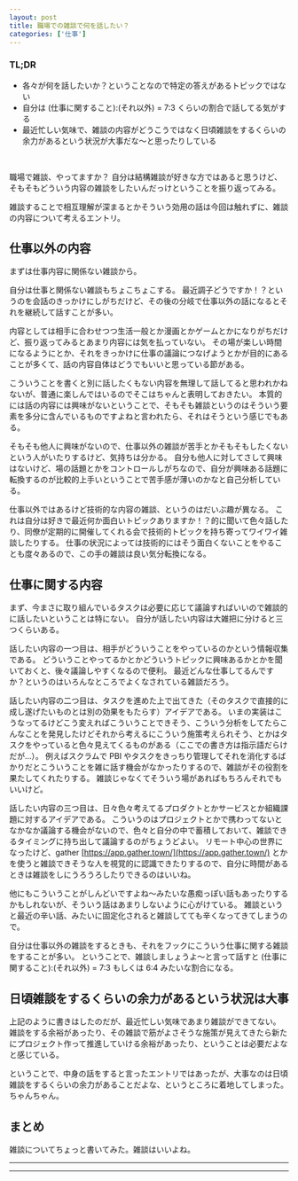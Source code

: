 ```yaml
---
layout: post
title: 職場での雑談で何を話したい？
categories: ['仕事']
---
```



### TL;DR
- 各々が何を話したいか？ということなので特定の答えがあるトピックではない
- 自分は (仕事に関すること):(それ以外) = 7:3 くらいの割合で話してる気がする
- 最近忙しい気味で、雑談の内容がどうこうではなく日頃雑談をするくらいの余力があるという状況が大事だな〜と思ったりしている
<br>

職場で雑談、やってますか？
自分は結構雑談が好きな方ではあると思うけど、そもそもどういう内容の雑談をしたいんだっけということを振り返ってみる。

雑談することで相互理解が深まるとかそういう効用の話は今回は触れずに、雑談の内容について考えるエントリ。


## 仕事以外の内容
まずは仕事内容に関係ない雑談から。

自分は仕事と関係ない雑談もちょこちょこする。
最近調子どうですか！？というのを会話のきっかけにしがちだけど、その後の分岐で仕事以外の話になるとそれを継続して話すことが多い。

内容としては相手に合わせつつ生活一般とか漫画とかゲームとかになりがちだけど、振り返ってみるとあまり内容には気を払っていない。
その場が楽しい時間になるようにとか、それをきっかけに仕事の議論につなげようとかが目的にあることが多くて、話の内容自体はどうでもいいと思っている節がある。

こういうことを書くと別に話したくもない内容を無理して話してると思われかねないが、普通に楽しんではいるのでそこはちゃんと表明しておきたい。
本質的には話の内容には興味がないということで、そもそも雑談というのはそういう要素を多分に含んでいるものですよねと言われたら、それはそうという感じでもある。

そもそも他人に興味がないので、仕事以外の雑談が苦手とかそもそもしたくないという人がいたりするけど、気持ちは分かる。
自分も他人に対してさして興味はないけど、場の話題とかをコントロールしがちなので、自分が興味ある話題に転換するのが比較的上手いということで苦手感が薄いのかなと自己分析している。

仕事以外ではあるけど技術的な内容の雑談、というのはだいぶ趣が異なる。
これは自分は好きで最近何か面白いトピックありますか！？的に聞いて色々話したり、同僚が定期的に開催してくれる会で技術的トピックを持ち寄ってワイワイ雑談したりする。
仕事の状況によっては技術的にはそう面白くないことをやることも度々あるので、この手の雑談は良い気分転換になる。


## 仕事に関する内容
まず、今まさに取り組んでいるタスクは必要に応じて議論すればいいので雑談的に話したいということは特にない。
自分が話したい内容は大雑把に分けると三つくらいある。

話したい内容の一つ目は、相手がどういうことをやっているのかという情報収集である。
どういうことやってるかとかどういうトピックに興味あるかとかを聞いておくと、後々議論しやすくなるので便利。
最近どんな仕事してるんですか？というのはいろんなところでよくなされている雑談だろう。

話したい内容の二つ目は、タスクを進めた上で出てきた（そのタスクで直接的に成し遂げたいものとは別の効果をもたらす）アイデアである。
いまの実装はこうなってるけどこう変えればこういうことできそう、こういう分析をしてたらこんなことを発見したけどそれから考えるにこういう施策考えられそう、とかはタスクをやっていると色々見えてくるものがある（ここでの書き方は指示語だらけだが...）。
例えばスクラムで PBI やタスクをきっちり管理してそれを消化するばかりだとこういうことを雑に話す機会がなかったりするので、雑談がその役割を果たしてくれたりする。
雑談じゃなくてそういう場があればもちろんそれでもいいけど。

話したい内容の三つ目は、日々色々考えてるプロダクトとかサービスとか組織課題に対するアイデアである。
こういうのはプロジェクトとかで携わってないとなかなか議論する機会がないので、色々と自分の中で蓄積しておいて、雑談できるタイミングに持ち出して議論するのがちょうどよい。
リモート中心の世界になったけど、gather [https://app.gather.town/](https://app.gather.town/) とかを使うと雑談できそうな人を視覚的に認識できたりするので、自分に時間があるときは雑談をしにうろうろしたりできるのはいいね。

他にもこういうことがしんどいですよね〜みたいな愚痴っぽい話もあったりするかもしれないが、そういう話はあまりしないように心がけている。
雑談というと最近の辛い話、みたいに固定化されると雑談してても辛くなってきてしまうので。

自分は仕事以外の雑談をするときも、それをフックにこういう仕事に関する雑談をすることが多い。
ということで、雑談しましょうよ〜と言って話すと (仕事に関すること):(それ以外) = 7:3 もしくは 6:4 みたいな割合になる。


## 日頃雑談をするくらいの余力があるという状況は大事
上記のように書きはしたのだが、最近忙しい気味であまり雑談ができてない。
雑談をする余裕があったり、その雑談で筋がよさそうな施策が見えてきたら新たにプロジェクト作って推進していける余裕があったり、ということは必要だよなと感じている。

ということで、中身の話をすると言ったエントリではあったが、大事なのは日頃雑談をするくらいの余力があることだよな、というところに着地してしまった。ちゃんちゃん。


## まとめ
雑談についてちょっと書いてみた。雑談はいいよね。

---
---
<br>
